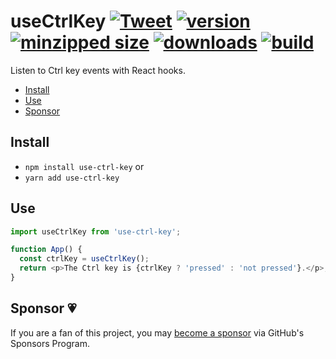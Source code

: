 # useCtrlKey [![Tweet](https://img.shields.io/twitter/url/http/shields.io.svg?style=social)](https://twitter.com/intent/tweet?text=Listen%20to%20Ctrl%20key%20events%20with%20React%20hooks&url=https://github.com/CharlesStover/use-ctrl-key&via=CharlesStover&hashtags=react,reactjs,javascript,typescript,webdev,webdevelopment) [![version](https://img.shields.io/npm/v/use-ctrl-key.svg)](https://www.npmjs.com/package/use-ctrl-key) [![minzipped size](https://img.shields.io/bundlephobia/minzip/use-ctrl-key.svg)](https://www.npmjs.com/package/use-ctrl-key) [![downloads](https://img.shields.io/npm/dt/use-ctrl-key.svg)](https://www.npmjs.com/package/use-ctrl-key) [![build](https://api.travis-ci.com/CharlesStover/use-ctrl-key.svg)](https://travis-ci.com/CharlesStover/use-ctrl-key/)

Listen to Ctrl key events with React hooks.

- [Install](#install)
- [Use](#use)
- [Sponsor](#sponsor)

## Install

- `npm install use-ctrl-key` or
- `yarn add use-ctrl-key`

## Use

```javascript
import useCtrlKey from 'use-ctrl-key';

function App() {
  const ctrlKey = useCtrlKey();
  return <p>The Ctrl key is {ctrlKey ? 'pressed' : 'not pressed'}.</p>;
}
```

## Sponsor 💗

If you are a fan of this project, you may
[become a sponsor](https://github.com/sponsors/CharlesStover)
via GitHub's Sponsors Program.
